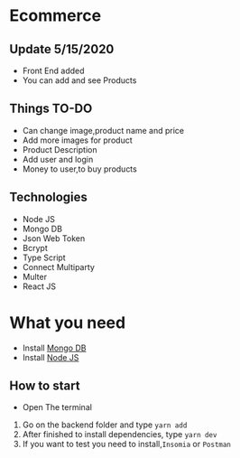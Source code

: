 # Ecommerce
## Update 5/15/2020
* Front End added
* You can add and see Products

## Things TO-DO
* Can change image,product name and price
* Add more images for product
* Product Description
* Add user and login
* Money to user,to buy products

## Technologies
* Node JS
* Mongo DB
* Json Web Token
* Bcrypt
* Type Script
* Connect Multiparty
* Multer
* React JS

# What you need
* Install [Mongo DB](http://mongodb.com)
* Install [Node JS](https://nodejs.org)

## How to start
* Open The terminal
1. Go on the backend folder and type  `yarn add`
2. After finished to install dependencies, type `yarn dev`
3. If you want to test you need to install,`Insomia` or `Postman`
